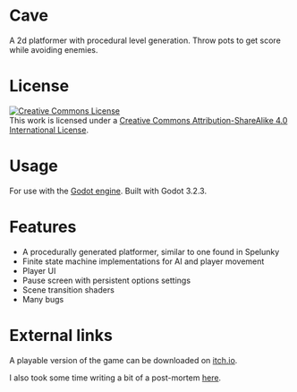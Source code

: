 # Cave
A 2d platformer with procedural level generation. Throw pots to get score while avoiding enemies.

# License
<a rel="license" href="http://creativecommons.org/licenses/by-sa/4.0/"><img alt="Creative Commons License" style="border-width:0" src="https://i.creativecommons.org/l/by-sa/4.0/88x31.png" /></a><br />This work is licensed under a <a rel="license" href="http://creativecommons.org/licenses/by-sa/4.0/">Creative Commons Attribution-ShareAlike 4.0 International License</a>.

# Usage
For use with the [Godot engine](https://godotengine.org/). Built with Godot 3.2.3.

# Features
- A procedurally generated platformer, similar to one found in Spelunky
- Finite state machine implementations for AI and player movement
- Player UI
- Pause screen with persistent options settings
- Scene transition shaders
- Many bugs

# External links
A playable version of the game can be downloaded on [itch.io](https://jrberyllium.itch.io/cave).

I also took some time writing a bit of a post-mortem [here](https://www.notion.so/Lessons-from-my-first-medium-sized-game-dev-project-58e7dd7129b74075b98b3b2b3f588824).
